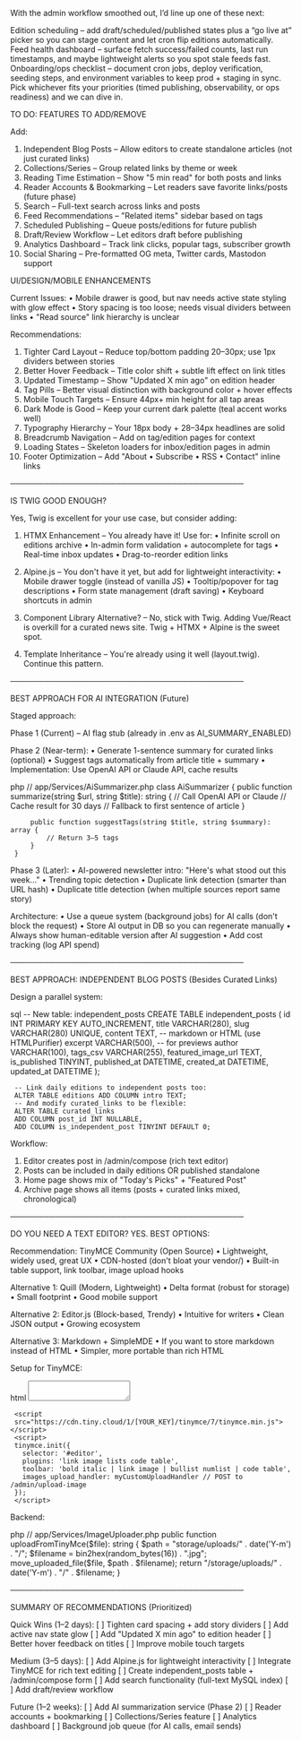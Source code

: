 With the admin workflow smoothed out, I’d line up one of these next:

Edition scheduling – add draft/scheduled/published states plus a “go live at” picker so you can stage content and let cron flip editions automatically.
Feed health dashboard – surface fetch success/failed counts, last run timestamps, and maybe lightweight alerts so you spot stale feeds fast.
Onboarding/ops checklist – document cron jobs, deploy verification, seeding steps, and environment variables to keep prod + staging in sync.
Pick whichever fits your priorities (timed publishing, observability, or ops readiness) and we can dive in.

TO DO:
FEATURES TO ADD/REMOVE

   Add:

   1. Independent Blog Posts – Allow editors to create standalone articles (not just
       curated links)
   2. Collections/Series – Group related links by theme or week
   3. Reading Time Estimation – Show "5 min read" for both posts and links
   4. Reader Accounts & Bookmarking – Let readers save favorite links/posts (future
      phase)
   5. Search – Full-text search across links and posts
   6. Feed Recommendations – "Related items" sidebar based on tags
   7. Scheduled Publishing – Queue posts/editions for future publish
   8. Draft/Review Workflow – Let editors draft before publishing
   9. Analytics Dashboard – Track link clicks, popular tags, subscriber growth
   10. Social Sharing – Pre-formatted OG meta, Twitter cards, Mastodon support

UI/DESIGN/MOBILE ENHANCEMENTS

   Current Issues:
   •  Mobile drawer is good, but nav needs active state styling with glow effect
   •  Story spacing is too loose; needs visual dividers between links
   •  "Read source" link hierarchy is unclear

   Recommendations:

   1. Tighter Card Layout – Reduce top/bottom padding 20–30px; use 1px dividers
      between stories
   2. Better Hover Feedback – Title color shift + subtle lift effect on link titles
   3. Updated Timestamp – Show "Updated X min ago" on edition header
   4. Tag Pills – Better visual distinction with background color + hover effects
   5. Mobile Touch Targets – Ensure 44px+ min height for all tap areas
   6. Dark Mode is Good – Keep your current dark palette (teal accent works well)
   7. Typography Hierarchy – Your 18px body + 28–34px headlines are solid
   8. Breadcrumb Navigation – Add on tag/edition pages for context
   9. Loading States – Skeleton loaders for inbox/edition pages in admin
   10. Footer Optimization – Add "About • Subscribe • RSS • Contact" inline links

   ──────────────────────────────────────────

   IS TWIG GOOD ENOUGH?

   Yes, Twig is excellent for your use case, but consider adding:

   1. HTMX Enhancement – You already have it! Use for:
     •  Infinite scroll on editions archive
     •  In-admin form validation + autocomplete for tags
     •  Real-time inbox updates
     •  Drag-to-reorder edition links

   2. Alpine.js – You don't have it yet, but add for lightweight interactivity:
     •  Mobile drawer toggle (instead of vanilla JS)
     •  Tooltip/popover for tag descriptions
     •  Form state management (draft saving)
     •  Keyboard shortcuts in admin

   3. Component Library Alternative? – No, stick with Twig. Adding Vue/React is
      overkill for a curated news site. Twig + HTMX + Alpine is the sweet spot.

   4. Template Inheritance – You're already using it well (layout.twig). Continue
      this pattern.

   ──────────────────────────────────────────

   BEST APPROACH FOR AI INTEGRATION (Future)

   Staged approach:

   Phase 1 (Current) – AI flag stub (already in .env as AI_SUMMARY_ENABLED)

   Phase 2 (Near-term):
   •  Generate 1-sentence summary for curated links (optional)
   •  Suggest tags automatically from article title + summary
   •  Implementation: Use OpenAI API or Claude API, cache results

   php
     // app/Services/AiSummarizer.php
     class AiSummarizer {
         public function summarize(string $url, string $title): string {
             // Call OpenAI API or Claude
             // Cache result for 30 days
             // Fallback to first sentence of article
         }

         public function suggestTags(string $title, string $summary): array {
             // Return 3–5 tags
         }
     }

   Phase 3 (Later):
   •  AI-powered newsletter intro: "Here's what stood out this week…"
   •  Trending topic detection
   •  Duplicate link detection (smarter than URL hash)
   •  Duplicate title detection (when multiple sources report same story)

   Architecture:
   •  Use a queue system (background jobs) for AI calls (don't block the request)
   •  Store AI output in DB so you can regenerate manually
   •  Always show human-editable version after AI suggestion
   •  Add cost tracking (log API spend)

   ──────────────────────────────────────────

   BEST APPROACH: INDEPENDENT BLOG POSTS (Besides Curated Links)

   Design a parallel system:

   sql
     -- New table: independent_posts
     CREATE TABLE independent_posts (
         id INT PRIMARY KEY AUTO_INCREMENT,
         title VARCHAR(280),
         slug VARCHAR(280) UNIQUE,
         content TEXT,          -- markdown or HTML (use HTMLPurifier)
         excerpt VARCHAR(500),  -- for previews
         author VARCHAR(100),
         tags_csv VARCHAR(255),
         featured_image_url TEXT,
         is_published TINYINT,
         published_at DATETIME,
         created_at DATETIME,
         updated_at DATETIME
     );

     -- Link daily editions to independent posts too:
     ALTER TABLE editions ADD COLUMN intro TEXT;
     -- And modify curated_links to be flexible:
     ALTER TABLE curated_links
     ADD COLUMN post_id INT NULLABLE,
     ADD COLUMN is_independent_post TINYINT DEFAULT 0;

   Workflow:

   1. Editor creates post in /admin/compose (rich text editor)
   2. Posts can be included in daily editions OR published standalone
   3. Home page shows mix of "Today's Picks" + "Featured Post"
   4. Archive page shows all items (posts + curated links mixed, chronological)

   ──────────────────────────────────────────

   DO YOU NEED A TEXT EDITOR? YES. BEST OPTIONS:

   Recommendation: TinyMCE Community (Open Source)
   •  Lightweight, widely used, great UX
   •  CDN-hosted (don't bloat your vendor/)
   •  Built-in table support, link toolbar, image upload hooks

   Alternative 1: Quill (Modern, Lightweight)
   •  Delta format (robust for storage)
   •  Small footprint
   •  Good mobile support

   Alternative 2: Editor.js (Block-based, Trendy)
   •  Intuitive for writers
   •  Clean JSON output
   •  Growing ecosystem

   Alternative 3: Markdown + SimpleMDE
   •  If you want to store markdown instead of HTML
   •  Simpler, more portable than rich HTML

   Setup for TinyMCE:

   html
     <!-- In your admin form -->
     <textarea name="content" id="editor"></textarea>

     <script
     src="https://cdn.tiny.cloud/1/[YOUR_KEY]/tinymce/7/tinymce.min.js"></script>
     <script>
     tinymce.init({
       selector: '#editor',
       plugins: 'link image lists code table',
       toolbar: 'bold italic | link image | bullist numlist | code table',
       images_upload_handler: myCustomUploadHandler // POST to /admin/upload-image
     });
     </script>

   Backend:

   php
     // app/Services/ImageUploader.php
     public function uploadFromTinyMce($file): string {
         $path = "storage/uploads/" . date('Y-m') . "/";
         $filename = bin2hex(random_bytes(16)) . ".jpg";
         move_uploaded_file($file, $path . $filename);
         return "/storage/uploads/" . date('Y-m') . "/" . $filename;
     }

   ──────────────────────────────────────────

   SUMMARY OF RECOMMENDATIONS (Prioritized)

   Quick Wins (1–2 days):
   [ ] Tighten card spacing + add story dividers
   [ ] Add active nav state glow
   [ ] Add "Updated X min ago" to edition header
   [ ] Better hover feedback on titles
   [ ] Improve mobile touch targets

   Medium (3–5 days):
   [ ] Add Alpine.js for lightweight interactivity
   [ ] Integrate TinyMCE for rich text editing
   [ ] Create independent_posts table + /admin/compose form
   [ ] Add search functionality (full-text MySQL index)
   [ ] Add draft/review workflow

   Future (1–2 weeks):
   [ ] Add AI summarization service (Phase 2)
   [ ] Reader accounts + bookmarking
   [ ] Collections/Series feature
   [ ] Analytics dashboard
   [ ] Background job queue (for AI calls, email sends)
